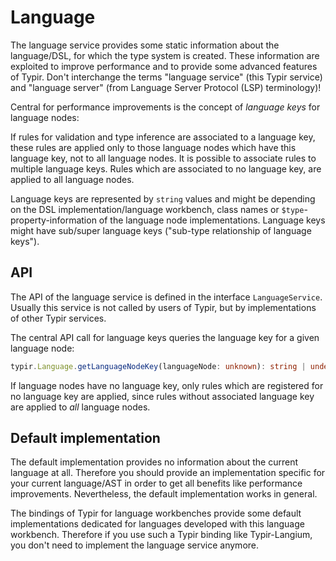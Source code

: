 # Language

The language service provides some static information about the language/DSL, for which the type system is created.
These information are exploited to improve performance and to provide some advanced features of Typir.
Don't interchange the terms "language service" (this Typir service) and "language server" (from Language Server Protocol (LSP) terminology)!

Central for performance improvements is the concept of *language keys* for language nodes:

If rules for validation and type inference are associated to a language key,
these rules are applied only to those language nodes which have this language key, not to all language nodes.
It is possible to associate rules to multiple language keys.
Rules which are associated to no language key, are applied to all language nodes.

Language keys are represented by `string` values and might be depending on the DSL implementation/language workbench,
class names or `$type`-property-information of the language node implementations.
Language keys might have sub/super language keys ("sub-type relationship of language keys").

## API

The API of the language service is defined in the interface `LanguageService`.
Usually this service is not called by users of Typir, but by implementations of other Typir services.

The central API call for language keys queries the language key for a given language node:

```typescript
typir.Language.getLanguageNodeKey(languageNode: unknown): string | undefined
```

If language nodes have no language key, only rules which are registered for no language key are applied,
since rules without associated language key are applied to *all* language nodes.


## Default implementation

The default implementation provides no information about the current language at all.
Therefore you should provide an implementation specific for your current language/AST in order to get all benefits like performance improvements.
Nevertheless, the default implementation works in general.

The bindings of Typir for language workbenches provide some default implementations dedicated for languages developed with this language workbench.
Therefore if you use such a Typir binding like Typir-Langium, you don't need to implement the language service anymore.
